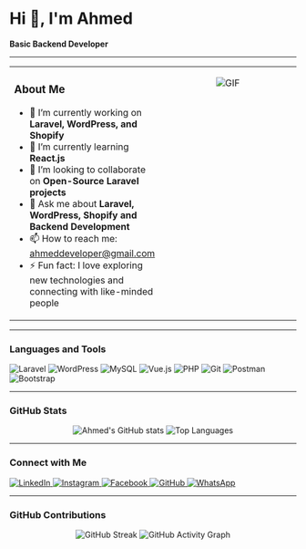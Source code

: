 # Hi 👋, I'm Ahmed  
**Basic Backend Developer**

---

<table>
<tr>
<td width="50%" valign="top">

### **About Me**
- 🔭 I’m currently working on **Laravel, WordPress, and Shopify**  
- 🌱 I’m currently learning **React.js**  
- 👯 I’m looking to collaborate on **Open-Source Laravel projects**  
- 💬 Ask me about **Laravel, WordPress, Shopify and Backend Development**  
- 📫 How to reach me: [ahmeddeveloper@gmail.com](mailto:ahmednadeemryyk19@gmail.com)  
- ⚡ Fun fact: I love exploring new technologies and connecting with like-minded people  

</td>
<td width="50%" valign="top" align="center">

![GIF](https://camo.githubusercontent.com/cd878ec5a6b9314e5d2862b8f5f6e934ef657572f93e650c569aa3499937eebd/68747470733a2f2f6d656469612e67697068792e636f6d2f6d656469612f4650626e53687131683149533546517950442f67697068792e676966)

</td>
</tr>
</table>

---

### **Languages and Tools**
<p align="left">
  <img src="https://img.shields.io/badge/Laravel-FF2D20?style=flat&logo=laravel&logoColor=white" alt="Laravel"/>
  <img src="https://img.shields.io/badge/WordPress-21759B?style=flat&logo=wordpress&logoColor=white" alt="WordPress"/>
  <img src="https://img.shields.io/badge/MySQL-4479A1?style=flat&logo=mysql&logoColor=white" alt="MySQL"/>
  <img src="https://img.shields.io/badge/Vue.js-4FC08D?style=flat&logo=vue.js&logoColor=white" alt="Vue.js"/>
  <img src="https://img.shields.io/badge/PHP-777BB4?style=flat&logo=php&logoColor=white" alt="PHP"/>
  <img src="https://img.shields.io/badge/Git-F05032?style=flat&logo=git&logoColor=white" alt="Git"/>
  <img src="https://img.shields.io/badge/Postman-FF6C37?style=flat&logo=postman&logoColor=white" alt="Postman"/>
  <img src="https://img.shields.io/badge/Bootstrap-563D7C?style=flat&logo=bootstrap&logoColor=white" alt="Bootstrap"/>
</p>

---

### **GitHub Stats**
<p align="center">
  <img src="https://github-readme-stats.vercel.app/api?username=mahmed1011&show_icons=true&theme=radical" alt="Ahmed's GitHub stats"/>
  <img src="https://github-readme-stats.vercel.app/api/top-langs/?username=mahmed1011&layout=compact&theme=radical" alt="Top Languages"/>
</p>

---

### **Connect with Me**
<p align="left">
  <a href="https://www.linkedin.com/in/mahmed1011/?originalSubdomain=pk" target="_blank">
    <img src="https://img.shields.io/badge/LinkedIn-0077B5?style=flat&logo=linkedin&logoColor=white" alt="LinkedIn"/>
  </a>
  <a href="https://www.instagram.com/ahmi_rajpoot1011/" target="_blank">
    <img src="https://img.shields.io/badge/Instagram-E4405F?style=flat&logo=instagram&logoColor=white" alt="Instagram"/>
  </a>
  <a href="https://www.facebook.com/profile.php?id=100022122034419" target="_blank">
    <img src="https://img.shields.io/badge/Facebook-1877F2?style=flat&logo=facebook&logoColor=white" alt="Facebook"/>
  </a>
  <a href="https://github.com/mahmed1011" target="_blank">
    <img src="https://img.shields.io/badge/GitHub-181717?style=flat&logo=github&logoColor=white" alt="GitHub"/>
  </a>
  <a href="https://api.whatsapp.com/send?phone=923136756624" target="_blank">
    <img src="https://img.shields.io/badge/WhatsApp-25D366?style=flat&logo=whatsapp&logoColor=white" alt="WhatsApp"/>
  </a>
</p>

---

### **GitHub Contributions**
<p align="center">
  <img src="https://github-readme-streak-stats.herokuapp.com/?user=mahmed1011&theme=radical" alt="GitHub Streak"/>
  <img src="https://activity-graph.herokuapp.com/graph?username=mahmed1011&theme=radical" alt="GitHub Activity Graph"/>
</p>
